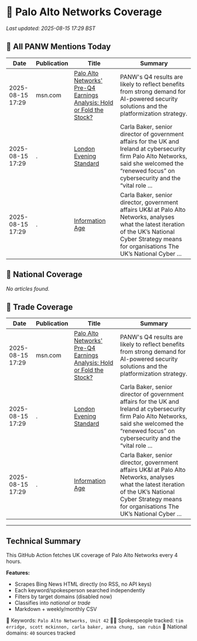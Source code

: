 # 🔐 Palo Alto Networks Coverage

_Last updated: 2025-08-15 17:29 BST_

## 📌 All PANW Mentions Today

| Date | Publication | Title | Summary |
|------|-------------|--------|---------|
| 2025-08-15 17:29 | msn.com | [Palo Alto Networks' Pre-Q4 Earnings Analysis: Hold or Fold the Stock?](https://www.msn.com/en-us/money/topstocks/palo-alto-networks-pre-q4-earnings-analysis-hold-or-fold-the-stock/ar-AA1KwMB9?ocid=BingNewsVerp) | PANW's Q4 results are likely to reflect benefits from strong demand for AI-powered security solutions and the platformization strategy. |
| 2025-08-15 17:29 | . | [London Evening Standard](/news/search?q=site%3awww.standard.co.uk&FORM=NWBCLM) | Carla Baker, senior director of government affairs for the UK and Ireland at cybersecurity firm Palo Alto Networks, said she welcomed the “renewed focus” on cybersecurity and the “vital role ... |
| 2025-08-15 17:29 | . | [Information Age](/news/search?q=site%3awww.information-age.com&FORM=NWBCLM) | Carla Baker, senior director, government affairs UK&I at Palo Alto Networks, analyses what the latest iteration of the UK’s National Cyber Strategy means for organisations The UK’s National Cyber ... |

## 📰 National Coverage

_No articles found._

## 📘 Trade Coverage

| Date | Publication | Title | Summary |
|------|-------------|--------|---------|
| 2025-08-15 17:29 | msn.com | [Palo Alto Networks' Pre-Q4 Earnings Analysis: Hold or Fold the Stock?](https://www.msn.com/en-us/money/topstocks/palo-alto-networks-pre-q4-earnings-analysis-hold-or-fold-the-stock/ar-AA1KwMB9?ocid=BingNewsVerp) | PANW's Q4 results are likely to reflect benefits from strong demand for AI-powered security solutions and the platformization strategy. |
| 2025-08-15 17:29 | . | [London Evening Standard](/news/search?q=site%3awww.standard.co.uk&FORM=NWBCLM) | Carla Baker, senior director of government affairs for the UK and Ireland at cybersecurity firm Palo Alto Networks, said she welcomed the “renewed focus” on cybersecurity and the “vital role ... |
| 2025-08-15 17:29 | . | [Information Age](/news/search?q=site%3awww.information-age.com&FORM=NWBCLM) | Carla Baker, senior director, government affairs UK&I at Palo Alto Networks, analyses what the latest iteration of the UK’s National Cyber Strategy means for organisations The UK’s National Cyber ... |


---

## Technical Summary

This GitHub Action fetches UK coverage of Palo Alto Networks every 4 hours.

**Features:**
- Scrapes Bing News HTML directly (no RSS, no API keys)
- Each keyword/spokesperson searched independently
- Filters by target domains (disabled now)
- Classifies into _national_ or _trade_
- Markdown + weekly/monthly CSV

📌 Keywords: `Palo Alto Networks, Unit 42`
🧑‍💼 Spokespeople tracked: `tim erridge, scott mckinnon, carla baker, anna chung, sam rubin`
📰 National domains: `40` sources tracked

